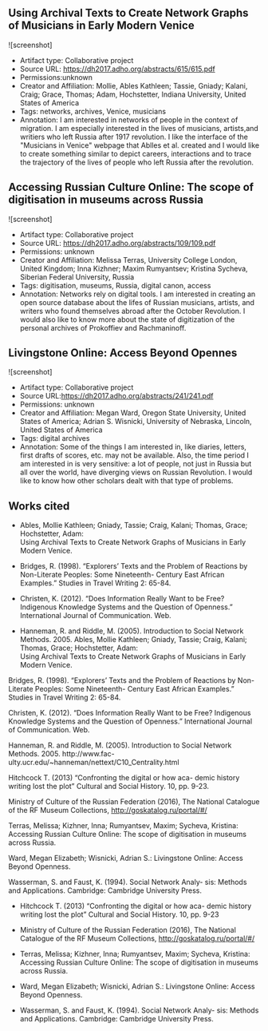 ## Using Archival Texts to Create Network Graphs of Musicians in Early Modern Venice
![screenshot]
* Artifact type: Collaborative project
* Source URL: https://dh2017.adho.org/abstracts/615/615.pdf
* Permissions:unknown
* Creator and Affiliation: Mollie, Ables Kathleen; Tassie, Gniady; Kalani, Craig; Grace, Thomas; Adam, Hochstetter, Indiana University, United States of America
* Tags: networks, archives, Venice, musicians
* Annotation: I am interested in networks of people in the context of migration. I am especially interested in the lives of musicians, artists,and writiers who left Russia after 1917 revolution. I like the interface of the "Musicians in Venice" webpage that Ablles et al. created and I would like to create something similar to depict careers, interactions and to trace the trajectory of the lives of people who left Russia after the revolution. 
##  Accessing Russian Culture Online: The scope of digitisation in museums across Russia
![screenshot]
* Artifact type: Collaborative project
* Source URL: https://dh2017.adho.org/abstracts/109/109.pdf
* Permissions: unknown
* Creator and Affiliation: Melissa Terras, University College London, United Kingdom; Inna Kizhner; Maxim Rumyantsev; Kristina Sycheva,   Siberian Federal University, Russia
* Tags: digitisation, museums, Russia, digital canon, access
* Annotation: Networks rely on digital tools. I am interested in creating an open source database about the lifes of Russian musicians, artists, and writers who found themselves abroad after the October Revolution. I would also like to know more about the state of digitization of the personal archives of Prokoffiev and Rachmaninoff.
##  Livingstone Online: Access Beyond Opennes
![screenshot]
* Artifact type: Collaborative project
* Source URL:https://dh2017.adho.org/abstracts/241/241.pdf
* Permissions: unknown
* Creator and Affiliation: Megan Ward, Oregon State University, United States of America; Adrian S. Wisnicki, University of Nebraska, Lincoln, United States of America
* Tags: digital archives
* Annotation: Some of the things I am interested in, like diaries, letters, first drafts of scores, etc. may not be available. Also, the time period I am interested in is very sensitive: a lot of people, not just in Russia but all over the world, have diverging views on Russian Revolution. I would like to know how other scholars dealt with that type of problems.
## Works cited
* Ables, Mollie Kathleen; Gniady, Tassie; Craig, Kalani; Thomas, Grace; Hochstetter, Adam:  
Using Archival Texts to Create Network Graphs of Musicians in Early Modern Venice.

* Bridges, R. (1998). “Explorers’ Texts and the Problem of Reactions by Non-Literate Peoples: 
Some Nineteenth- Century East African Examples.” Studies in Travel Writing 2: 65-84.

* Christen, K. (2012). “Does Information Really Want to be Free? Indigenous Knowledge 
Systems and the Question of Openness.” International Journal of Communication.
 Web.

* Hanneman, R. and Riddle, M. (2005). Introduction to Social Network Methods. 2005. 
Ables, Mollie Kathleen; Gniady, Tassie; Craig, Kalani; Thomas, Grace; Hochstetter, Adam:  
Using Archival Texts to Create Network Graphs of Musicians in Early Modern Venice.

Bridges, R. (1998). “Explorers’ Texts and the Problem of Reactions by Non-Literate Peoples: 
Some Nineteenth- Century East African Examples.” Studies in Travel Writing 2: 65-84.

Christen, K. (2012). “Does Information Really Want to be Free? Indigenous Knowledge 
Systems and the Question of Openness.” International Journal of Communication.
 Web.

Hanneman, R. and Riddle, M. (2005). Introduction to Social Network Methods. 2005. 
http://www.fac- ulty.ucr.edu/~hanneman/nettext/C10_Centrality.html

Hitchcock T. (2013) “Confronting the digital or how aca- demic history writing lost the plot” 
Cultural and Social History. 10, pp. 9-23.

Ministry of Culture of the Russian Federation (2016), The National Catalogue of the RF 
Museum Collections, http://goskatalog.ru/portal/#/

Terras, Melissa; Kizhner, Inna; Rumyantsev, Maxim; Sycheva, Kristina: Accessing Russian 
Culture Online: The scope of digitisation in museums across Russia.

Ward, Megan Elizabeth; Wisnicki, Adrian S.: Livingstone Online: Access Beyond Openness.

Wasserman, S. and Faust, K. (1994). Social Network Analy- sis: Methods and Applications. 
Cambridge: Cambridge University Press.


* Hitchcock T. (2013) “Confronting the digital or how aca- demic history writing lost the plot” 
Cultural and Social History. 10, pp. 9-23

* Ministry of Culture of the Russian Federation (2016), The National Catalogue of the RF 
Museum Collections, http://goskatalog.ru/portal/#/

* Terras, Melissa; Kizhner, Inna; Rumyantsev, Maxim; Sycheva, Kristina: Accessing Russian 
Culture Online: The scope of digitisation in museums across Russia.

* Ward, Megan Elizabeth; Wisnicki, Adrian S.: Livingstone Online: Access Beyond Openness.

* Wasserman, S. and Faust, K. (1994). Social Network Analy- sis: Methods and Applications. 
Cambridge: Cambridge University Press.




